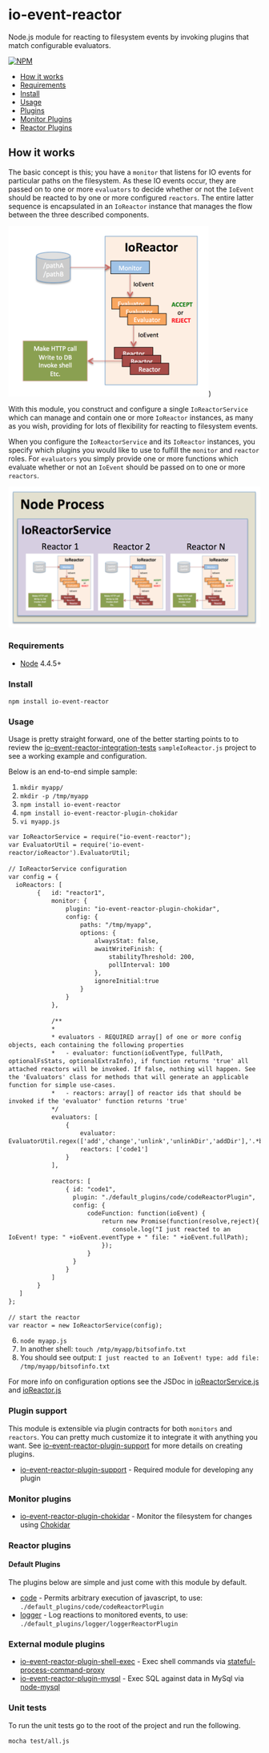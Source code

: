 # io-event-reactor

Node.js module for reacting to filesystem events by invoking plugins that match configurable evaluators.

[![NPM](https://nodei.co/npm/io-event-reactor.png?downloads=true&downloadRank=true&stars=true)](https://nodei.co/npm/io-event-reactor/)

* [How it works](#works)
* [Requirements](#requirements)
* [Install](#install)
* [Usage](#usage)
* [Plugins](#plugins)
* [Monitor Plugins](#monitors)
* [Reactor Plugins](#reactors)

## <a id="works"></a> How it works

The basic concept is this; you have a `monitor` that listens for IO events for particular paths
on the filesystem. As these IO events occur, they are passed on to one or more `evaluators` to
decide whether or not the `IoEvent` should be reacted to by one or more configured `reactors`.
The entire latter sequence is encapsulated in an `IoReactor` instance that manages the flow
between the three described components.

<img src="docs/diag1.png" width="400"/>)

With this module, you construct and configure a single `IoReactorService` which can manage and contain
one or more `IoReactor` instances, as many as you wish, providing for lots of flexibility for reacting to filesystem events.

When you configure the `IoReactorService` and its `IoReactor` instances, you specify which plugins you would like
to use to fulfill the `monitor` and `reactor` roles. For `evaluators` you simply provide one or more functions
which evaluate whether or not an `IoEvent` should be passed on to one or more `reactors`.

<img src="docs/diag2.png" width="600"/>

### <a id="requirements"></a> Requirements

* [Node](https://nodejs.org/en/) 4.4.5+

### <a id="install"></a> Install

```
npm install io-event-reactor
```

### <a id="usage"></a> Usage

Usage is pretty straight forward, one of the better starting points to to review the [io-event-reactor-integration-tests](https://github.com/bitsofinfo/io-event-reactor-integration-tests) `sampleIoReactor.js`
project to see a working example and configuration.

Below is an end-to-end simple sample:

1. `mkdir myapp/`
2. `mkdir -p /tmp/myapp`
3. `npm install io-event-reactor`
4. `npm install io-event-reactor-plugin-chokidar`
5. `vi myapp.js`

```
var IoReactorService = require("io-event-reactor");
var EvaluatorUtil = require('io-event-reactor/ioReactor').EvaluatorUtil;

// IoReactorService configuration
var config = {
  ioReactors: [
        {   id: "reactor1",
            monitor: {
                plugin: "io-event-reactor-plugin-chokidar",
                config: {
                    paths: "/tmp/myapp",
                    options: {
                        alwaysStat: false,
                        awaitWriteFinish: {
                            stabilityThreshold: 200,
                            pollInterval: 100
                        },
                        ignoreInitial:true
                    }
                }
            },

            /**
            *
            * evaluators - REQUIRED array[] of one or more config objects, each containing the following properties
            *   - evaluator: function(ioEventType, fullPath, optionalFsStats, optionalExtraInfo), if function returns 'true' all attached reactors will be invoked. If false, nothing will happen. See the 'Evaluators' class for methods that will generate an applicable function for simple use-cases.
            *   - reactors: array[] of reactor ids that should be invoked if the 'evaluator' function returns 'true'
            */
            evaluators: [
                {
                    evaluator: EvaluatorUtil.regex(['add','change','unlink','unlinkDir','addDir'],'.*bitsofinfo.*','ig'),
                    reactors: ['code1']
                }
            ],

            reactors: [
                { id: "code1",
                  plugin: "./default_plugins/code/codeReactorPlugin",
                  config: {
                      codeFunction: function(ioEvent) {
                          return new Promise(function(resolve,reject){
                             console.log("I just reacted to an IoEvent! type: " +ioEvent.eventType + " file: " +ioEvent.fullPath);
                          });
                      }
                  }
                }
            ]
        }
   ]
};

// start the reactor
var reactor = new IoReactorService(config);
```

6. `node myapp.js`
7. In another shell: `touch /mtp/myapp/bitsofinfo.txt`
8. You should see output: `I just reacted to an IoEvent! type: add file: /tmp/myapp/bitsofinfo.txt`

For more info on configuration options see the JSDoc in [ioReactorService.js](https://github.com/bitsofinfo/io-event-reactor/blob/master/ioReactorService.js)
and [ioReactor.js](https://github.com/bitsofinfo/io-event-reactor/blob/master/ioReactor.js)

### <a id="plugins"></a> Plugin support

This module is extensible via plugin contracts for both `monitors` and `reactors`. You can pretty much customize it to
integrate it with anything you want. See [io-event-reactor-plugin-support](https://github.com/bitsofinfo/io-event-reactor-plugin-support)
for more details on creating plugins.

* [io-event-reactor-plugin-support](https://github.com/bitsofinfo/io-event-reactor-plugin-support) - Required module for developing any plugin

### <a id="monitors"></a> Monitor plugins
* [io-event-reactor-plugin-chokidar](https://github.com/bitsofinfo/io-event-reactor-plugin-chokidar) - Monitor the filesystem for changes using [Chokidar](https://github.com/paulmillr/chokidar)

### <a id="reactors"></a> Reactor plugins

#### Default Plugins

The plugins below are simple and just come with this module by default.

* [code](default_plugins/code) - Permits arbitrary execution of javascript, to use: `./default_plugins/code/codeReactorPlugin`
* [logger](default_plugins/logger) - Log reactions to monitored events, to use: `./default_plugins/logger/loggerReactorPlugin`

### External module plugins
* [io-event-reactor-plugin-shell-exec](https://github.com/bitsofinfo/io-event-reactor-plugin-shell-exec) - Exec shell commands via [stateful-process-command-proxy](https://github.com/bitsofinfo/stateful-process-command-proxy)
* [io-event-reactor-plugin-mysql](https://github.com/bitsofinfo/io-event-reactor-plugin-mysql) - Exec SQL against data in MySql via [node-mysql](https://github.com/felixge/node-mysql)


### Unit tests

To run the unit tests go to the root of the project and run the following.

```
mocha test/all.js
```
